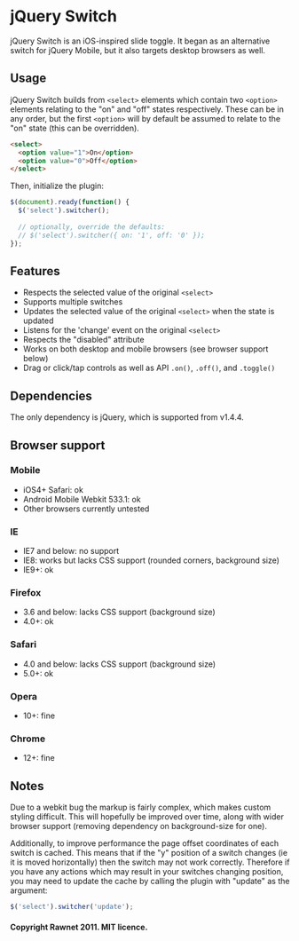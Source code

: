 # jQuery Switch

jQuery Switch is an iOS-inspired slide toggle. It began as an alternative switch for jQuery Mobile, but it also targets desktop browsers as well.

## Usage

jQuery Switch builds from `<select>` elements which contain two `<option>` elements relating to the "on" and "off" states respectively. These can be in any order, but the first `<option>` will by default be assumed to relate to the "on" state (this can be overridden).

```html
<select>
  <option value="1">On</option>
  <option value="0">Off</option>
</select>
```

Then, initialize the plugin:

```javascript
$(document).ready(function() {
  $('select').switcher();
  
  // optionally, override the defaults:
  // $('select').switcher({ on: '1', off: '0' });
});
```

## Features

- Respects the selected value of the original `<select>`
- Supports multiple switches
- Updates the selected value of the original `<select>` when the state is updated
- Listens for the 'change' event on the original `<select>`
- Respects the "disabled" attribute
- Works on both desktop and mobile browsers (see browser support below)
- Drag or click/tap controls as well as API `.on()`, `.off()`, and `.toggle()`

## Dependencies

The only dependency is jQuery, which is supported from v1.4.4.

## Browser support

### Mobile

- iOS4+ Safari: ok
- Android Mobile Webkit 533.1: ok
- Other browsers currently untested

### IE

- IE7 and below: no support
- IE8: works but lacks CSS support (rounded corners, background size)
- IE9+: ok

### Firefox

- 3.6 and below: lacks CSS support (background size)
- 4.0+: ok

### Safari

- 4.0 and below: lacks CSS support (background size)
- 5.0+: ok

### Opera

- 10+: fine

### Chrome

- 12+: fine

## Notes

Due to a webkit bug the markup is fairly complex, which makes custom styling difficult. This will hopefully be improved over time, along with wider browser support (removing dependency on background-size for one).

Additionally, to improve performance the page offset coordinates of each switch is cached. This means that if the "y" position of a switch changes (ie it is moved horizontally) then the switch may not work correctly. Therefore if you have any actions which may result in your switches changing position, you may need to update the cache by calling the plugin with "update" as the argument:

``` javascript
$('select').switcher('update');
```

#### Copyright Rawnet 2011. MIT licence.
